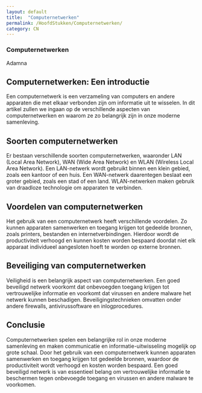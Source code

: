 ```yaml
---
layout: default
title:  "Computernetwerken"
permalink: /HoofdStukken/Computernetwerken/
category: CN
---
```

### Computernetwerken

Adamna

## Computernetwerken: Een introductie
Een computernetwerk is een verzameling van computers en andere apparaten die met elkaar verbonden zijn om informatie uit te wisselen. In dit artikel zullen we ingaan op de verschillende aspecten van computernetwerken en waarom ze zo belangrijk zijn in onze moderne samenleving.

## Soorten computernetwerken
Er bestaan verschillende soorten computernetwerken, waaronder LAN (Local Area Network), WAN (Wide Area Network) en WLAN (Wireless Local Area Network). Een LAN-netwerk wordt gebruikt binnen een klein gebied, zoals een kantoor of een huis. Een WAN-netwerk daarentegen beslaat een groter gebied, zoals een stad of een land. WLAN-netwerken maken gebruik van draadloze technologie om apparaten te verbinden.

## Voordelen van computernetwerken
Het gebruik van een computernetwerk heeft verschillende voordelen. Zo kunnen apparaten samenwerken en toegang krijgen tot gedeelde bronnen, zoals printers, bestanden en internetverbindingen. Hierdoor wordt de productiviteit verhoogd en kunnen kosten worden bespaard doordat niet elk apparaat individueel aangesloten hoeft te worden op externe bronnen.

## Beveiliging van computernetwerken
Veiligheid is een belangrijk aspect van computernetwerken. Een goed beveiligd netwerk voorkomt dat onbevoegden toegang krijgen tot vertrouwelijke informatie en voorkomt dat virussen en andere malware het netwerk kunnen beschadigen. Beveiligingstechnieken omvatten onder andere firewalls, antivirussoftware en inlogprocedures.

## Conclusie
Computernetwerken spelen een belangrijke rol in onze moderne samenleving en maken communicatie en informatie-uitwisseling mogelijk op grote schaal. Door het gebruik van een computernetwerk kunnen apparaten samenwerken en toegang krijgen tot gedeelde bronnen, waardoor de productiviteit wordt verhoogd en kosten worden bespaard. Een goed beveiligd netwerk is van essentieel belang om vertrouwelijke informatie te beschermen tegen onbevoegde toegang en virussen en andere malware te voorkomen.

